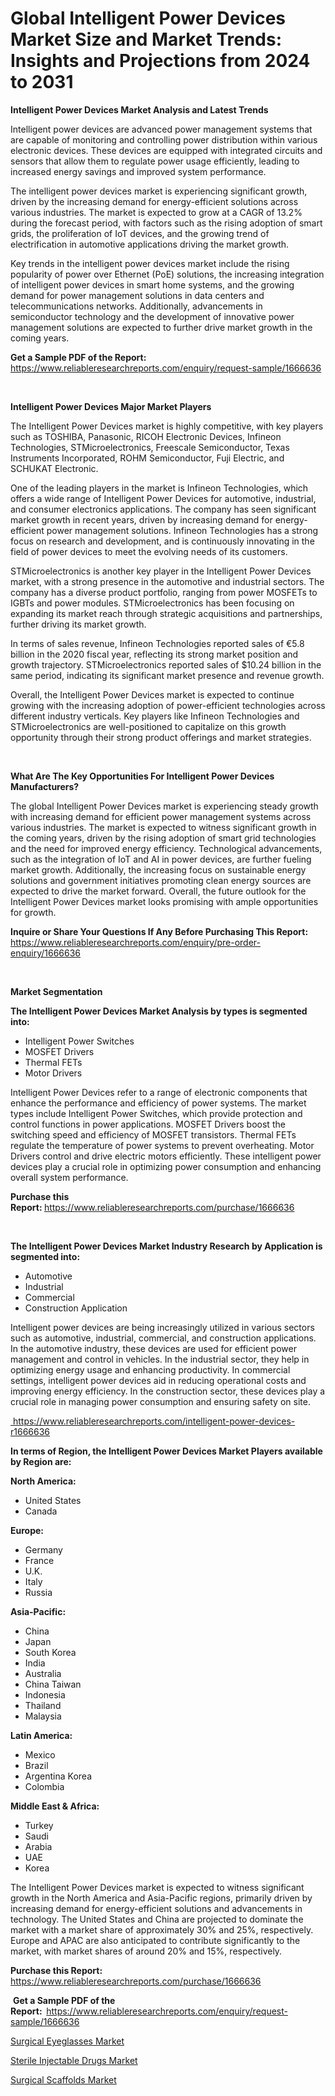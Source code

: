 <p><h1>Global Intelligent Power Devices Market Size and Market Trends: Insights and Projections from 2024 to 2031</h1></p><p><strong>Intelligent Power Devices Market Analysis and Latest Trends</strong></p>
<p><p>Intelligent power devices are advanced power management systems that are capable of monitoring and controlling power distribution within various electronic devices. These devices are equipped with integrated circuits and sensors that allow them to regulate power usage efficiently, leading to increased energy savings and improved system performance.</p><p>The intelligent power devices market is experiencing significant growth, driven by the increasing demand for energy-efficient solutions across various industries. The market is expected to grow at a CAGR of 13.2% during the forecast period, with factors such as the rising adoption of smart grids, the proliferation of IoT devices, and the growing trend of electrification in automotive applications driving the market growth.</p><p>Key trends in the intelligent power devices market include the rising popularity of power over Ethernet (PoE) solutions, the increasing integration of intelligent power devices in smart home systems, and the growing demand for power management solutions in data centers and telecommunications networks. Additionally, advancements in semiconductor technology and the development of innovative power management solutions are expected to further drive market growth in the coming years.</p></p>
<p><strong>Get a Sample PDF of the Report:&nbsp;</strong> <a href="https://www.reliableresearchreports.com/enquiry/request-sample/1666636">https://www.reliableresearchreports.com/enquiry/request-sample/1666636</a></p>
<p>&nbsp;</p>
<p><strong>Intelligent Power Devices Major Market Players</strong></p>
<p><p>The Intelligent Power Devices market is highly competitive, with key players such as TOSHIBA, Panasonic, RICOH Electronic Devices, Infineon Technologies, STMicroelectronics, Freescale Semiconductor, Texas Instruments Incorporated, ROHM Semiconductor, Fuji Electric, and SCHUKAT Electronic.</p><p>One of the leading players in the market is Infineon Technologies, which offers a wide range of Intelligent Power Devices for automotive, industrial, and consumer electronics applications. The company has seen significant market growth in recent years, driven by increasing demand for energy-efficient power management solutions. Infineon Technologies has a strong focus on research and development, and is continuously innovating in the field of power devices to meet the evolving needs of its customers.</p><p>STMicroelectronics is another key player in the Intelligent Power Devices market, with a strong presence in the automotive and industrial sectors. The company has a diverse product portfolio, ranging from power MOSFETs to IGBTs and power modules. STMicroelectronics has been focusing on expanding its market reach through strategic acquisitions and partnerships, further driving its market growth.</p><p>In terms of sales revenue, Infineon Technologies reported sales of €5.8 billion in the 2020 fiscal year, reflecting its strong market position and growth trajectory. STMicroelectronics reported sales of $10.24 billion in the same period, indicating its significant market presence and revenue growth.</p><p>Overall, the Intelligent Power Devices market is expected to continue growing with the increasing adoption of power-efficient technologies across different industry verticals. Key players like Infineon Technologies and STMicroelectronics are well-positioned to capitalize on this growth opportunity through their strong product offerings and market strategies.</p></p>
<p>&nbsp;</p>
<p><strong>What Are The Key Opportunities For Intelligent Power Devices Manufacturers?</strong></p>
<p><p>The global Intelligent Power Devices market is experiencing steady growth with increasing demand for efficient power management systems across various industries. The market is expected to witness significant growth in the coming years, driven by the rising adoption of smart grid technologies and the need for improved energy efficiency. Technological advancements, such as the integration of IoT and AI in power devices, are further fueling market growth. Additionally, the increasing focus on sustainable energy solutions and government initiatives promoting clean energy sources are expected to drive the market forward. Overall, the future outlook for the Intelligent Power Devices market looks promising with ample opportunities for growth.</p></p>
<p><strong>Inquire or Share Your Questions If Any Before Purchasing This Report:</strong> <a href="https://www.reliableresearchreports.com/enquiry/pre-order-enquiry/1666636">https://www.reliableresearchreports.com/enquiry/pre-order-enquiry/1666636</a></p>
<p>&nbsp;</p>
<p><strong>Market Segmentation</strong></p>
<p><strong>The Intelligent Power Devices Market Analysis by types is segmented into:</strong></p>
<p><ul><li>Intelligent Power Switches</li><li>MOSFET Drivers</li><li>Thermal FETs</li><li>Motor Drivers</li></ul></p>
<p><p>Intelligent Power Devices refer to a range of electronic components that enhance the performance and efficiency of power systems. The market types include Intelligent Power Switches, which provide protection and control functions in power applications. MOSFET Drivers boost the switching speed and efficiency of MOSFET transistors. Thermal FETs regulate the temperature of power systems to prevent overheating. Motor Drivers control and drive electric motors efficiently. These intelligent power devices play a crucial role in optimizing power consumption and enhancing overall system performance.</p></p>
<p><strong>Purchase this Report:&nbsp;</strong><a href="https://www.reliableresearchreports.com/purchase/1666636">https://www.reliableresearchreports.com/purchase/1666636</a></p>
<p>&nbsp;</p>
<p><strong>The Intelligent Power Devices Market Industry Research by Application is segmented into:</strong></p>
<p><ul><li>Automotive</li><li>Industrial</li><li>Commercial</li><li>Construction Application</li></ul></p>
<p><p>Intelligent power devices are being increasingly utilized in various sectors such as automotive, industrial, commercial, and construction applications. In the automotive industry, these devices are used for efficient power management and control in vehicles. In the industrial sector, they help in optimizing energy usage and enhancing productivity. In commercial settings, intelligent power devices aid in reducing operational costs and improving energy efficiency. In the construction sector, these devices play a crucial role in managing power consumption and ensuring safety on site.</p></p>
<p><a href="https://www.reliableresearchreports.com/intelligent-power-devices-r1666636">&nbsp;https://www.reliableresearchreports.com/intelligent-power-devices-r1666636</a></p>
<p><strong>In terms of Region, the Intelligent Power Devices Market Players available by Region are:</strong></p>
<p>
    <p> <strong> North America: </strong>
        <ul>
            <li>United States</li>
            <li>Canada</li>
        </ul>
        </p> 
    <p> <strong> Europe: </strong>
        <ul>
            <li>Germany</li>
            <li>France</li>
            <li>U.K.</li>
            <li>Italy</li>
            <li>Russia</li>
        </ul>
        </p> 
    <p> <strong> Asia-Pacific: </strong>
        <ul>
            <li>China</li>
            <li>Japan</li>
            <li>South Korea</li>
            <li>India</li>
            <li>Australia</li>
            <li>China Taiwan</li>
            <li>Indonesia</li>
            <li>Thailand</li>
            <li>Malaysia</li>
        </ul>
        </p> 
    <p> <strong> Latin America: </strong>
        <ul>
            <li>Mexico</li>
            <li>Brazil</li>
            <li>Argentina Korea</li>
            <li>Colombia</li>
        </ul>
        </p> 
    <p> <strong> Middle East & Africa: </strong>
        <ul>
            <li>Turkey</li>
            <li>Saudi</li>
            <li>Arabia</li>
            <li>UAE</li>
            <li>Korea</li>
        </ul>
    </p>
    </p>
<p><p>The Intelligent Power Devices market is expected to witness significant growth in the North America and Asia-Pacific regions, primarily driven by increasing demand for energy-efficient solutions and advancements in technology. The United States and China are projected to dominate the market with a market share of approximately 30% and 25%, respectively. Europe and APAC are also anticipated to contribute significantly to the market, with market shares of around 20% and 15%, respectively.</p></p>
<p><strong>Purchase this Report: </strong><a href="https://www.reliableresearchreports.com/purchase/1666636">https://www.reliableresearchreports.com/purchase/1666636</a></p>
<p>&nbsp;<strong>Get a Sample PDF of the Report:&nbsp;&nbsp;</strong><a href="https://www.reliableresearchreports.com/enquiry/request-sample/1666636">https://www.reliableresearchreports.com/enquiry/request-sample/1666636</a></p>
<p><strong></strong></p>
<p><p><a href="https://www.linkedin.com/pulse/surgical-eyeglasses-market-analysis-its-cagr-segmentation-unftc">Surgical Eyeglasses Market</a></p><p><a href="https://www.linkedin.com/pulse/sterile-injectable-drugs-market-size-cagr-trends-2024-2030-k9tie">Sterile Injectable Drugs Market</a></p><p><a href="https://www.linkedin.com/pulse/surgical-scaffolds-market-size-trends-complete-industry-mkvgc">Surgical Scaffolds Market</a></p></p>